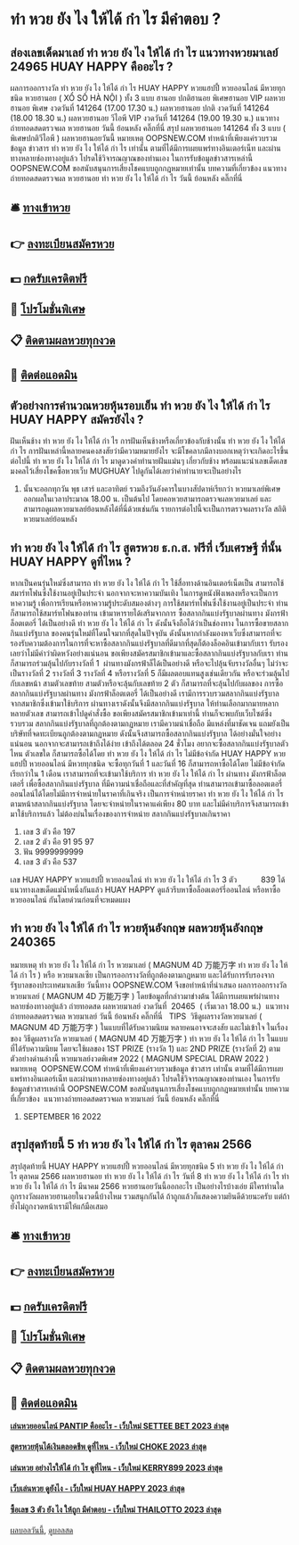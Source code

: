# ทํา หวย ยัง ไง ให้ได้ กํา ไร มีคำตอบ ?
## ส่องเลขเด็ดมาเลย์ ทํา หวย ยัง ไง ให้ได้ กํา ไร แนวทางหวยมาเลย์ 24965 HUAY HAPPY คืออะไร ?
ผลการออกรางวัล ทํา หวย ยัง ไง ให้ได้ กํา ไร HUAY HAPPY หวยแฮปปี้ หวยออนไลน์ มีหวยทุกชนิด หวยฮานอย ( XỔ SỐ HÀ NỘI ) ทั้ง 3 แบบ ฮานอย ปกติฮานอย พิเศษฮานอย VIP
ผลหวยฮานอย พิเศษ งวดวันที่ 141264 (17.00 17.30 น.)
ผลหวยฮานอย ปกติ งวดวันที่ 141264 (18.00 18.30 น.)
ผลหวยฮานอย วีไอพี VIP งวดวันที่ 141264 (19.00 19.30 น.)
 แนวทางถ่ายทอดสดตรวจผล หวยฮานอย วันนี้ ย้อนหลัง คลิ๊กที่นี่ 
สรุป ผลหวยฮานอย 141264 ทั้ง 3 แบบ ( พิเศษปกติวีไอพี ) ผลหวยฮานอยวันนี้
หมายเหตุ OOPSNEW.COM ทำหน้าที่เพียงแค่รวบรวมข้อมูล ข่าวสาร ทํา หวย ยัง ไง ให้ได้ กํา ไร เท่านั้น ตามที่ได้มีการเผยแพร่ทางอินเตอร์เน็ท และผ่านทางหลายช่องทางอยู่แล้ว โปรดใช้วิจารณญาณของท่านเอง ในการรับข้อมูลข่าวสารเหล่านี้ OOPSNEW.COM ขอสนับสนุนการเสี่ยงโชคแบบถูกกฎหมายเท่านั้น
บทความที่เกี่ยวข้อง
แนวทางถ่ายทอดสดตรวจผล หวยฮานอย ทํา หวย ยัง ไง ให้ได้ กํา ไร วันนี้ ย้อนหลัง คลิ๊กที่นี่

## 🛎 [ทางเข้าหวย](https://bit.ly/3BG5bNw)
## 👉 [ลงทะเบียนสมัครหวย](https://bit.ly/3BG5bNw)
## 💵 [กดรับเครดิตฟรี](https://bit.ly/3C3mvgS)
## 👑 [โปรโมชั่นพิเศษ](https://bit.ly/3C3mvgS)
## 📋 [ติดตามผลหวยทุกงวด](https://bit.ly/3C3mvgS)
## 📱 [ติดต่อแอดมิน](https://bit.ly/3C3mvgS)

## ตัวอย่างการคำนวณหวยหุ้นรอบเย็น ทํา หวย ยัง ไง ให้ได้ กํา ไร HUAY HAPPY สมัครยังไง ?
ฝันเห็นช้าง ทํา หวย ยัง ไง ให้ได้ กํา ไร การฝันเห็นช้างหรือเกี่ยวข้องกับช้างนั้น ทํา หวย ยัง ไง ให้ได้ กํา ไร การฝันเหล่านี้หลายคนคงสงสัยว่ามีความหมายยังไร จะมีโชคลาภมีลางบอกเหตุว่าจะเกิดอะไรขึ้นต่อไปนี้ ทํา หวย ยัง ไง ให้ได้ กํา ไร มาดูดวงคำทำนายฝันแม่นๆ เกี่ยวกับช้าง พร้อมแนะนำเลขเด็ดเลขมงคลไว้เสี่ยงโชคซื้อหวยเว็บ MUGHUAY ไปดูกันได้เลยว่าคำทำนายจะเป็นอย่างไร
1. นั้นจะออกทุกวัน พุธ เสาร์ และอาทิตย์ รวมถึงวันอังคารในบางสัปดาห์เรียกว่า หวยมาเลย์พิเศษ ออกผลในเวลาประมาณ 18.00 น. เป็นต้นไป โดยคอหวยสามารถตรวจผลหวยมาเลย์ และสามารถดูผลหวยมาเลย์ย้อนหลังได้ที่นี่ด้วยเช่นกัน รายการต่อไปนี้จะเป็นการตรวจผลรางวัล สถิติหวยมาเลย์ย้อนหลัง

## ทํา หวย ยัง ไง ให้ได้ กํา ไร สูตรหวย ธ.ก.ส. ฟรีที่ เว็บเศรษฐี ที่นั้น HUAY HAPPY ดูที่ไหน ?
หากเป็นคนรุ่นใหม่ซึ่งสามารถ ทํา หวย ยัง ไง ให้ได้ กํา ไร ใช้สื่อทางด้านอินเตอร์เน็ตเป็น สามารถใช้สมาร์ทโฟนซึ่งใช้งานอยู่เป็นประจำ นอกจากจะหาความบันเทิง ในการดูหนังฟังเพลงหรือจะเป็นการหาความรู้ เพื่อการเรียนหรือหาความรู้ประดับสมองต่างๆ การใช้สมาร์ทโฟนซึ่งใช้งานอยู่เป็นประจำ ท่านก็สามารถใช้สมาร์ทโฟนของท่าน เข้ามาหารายได้เสริมจากการ ซื้อสลากกินแบ่งรัฐบาลผ่านทาง มังกรฟ้าล็อตเตอรี่ ได้เป็นอย่างดี ทํา หวย ยัง ไง ให้ได้ กํา ไร ดังนั้นจึงถือได้ว่าเป็นช่องทาง ในการซื้อขายสลากกินแบ่งรัฐบาล ของคนรุ่นใหม่ที่โดนใจมากที่สุดในปัจจุบัน
ดังนั้นหากกำลังมองหาเว็บซึ่งสามารถที่จะ รองรับความต้องการในการที่จะหาซื้อสลากกินแบ่งรัฐบาลที่ดีมากที่สุดก็ต้องล็อคอินเข้ามากับเรา รับรองเลยว่าไม่มีคำว่าผิดหวังอย่างแน่นอน
ขอเพียงสมัครสมาชิกเข้ามาและซื้อสลากกินแบ่งรัฐบาลกับเรา ท่านก็สามารถร่วมลุ้นไปกับรางวัลที่ 1  ผ่านทางมังกรฟ้าล็ได้เป็นอย่างดี หรือจะไปลุ้นจับรางวัลอื่นๆ ไม่ว่าจะเป็นรางวัลที่ 2 รางวัลที่ 3 รางวัลที่ 4 หรือรางวัลที่ 5 ก็มีผลตอบแทนสูงเช่นเดียวกัน หรือจะร่วมลุ้นไปกับเลขหน้า สามตัวเลขท้าย สามตัวหรือจะลุ้นกับเลขท้าย 2 ตัว ก็สามารถที่จะลุ้นไปกับผลของ การซื้อสลากกินแบ่งรัฐบาลผ่านทาง มังกรฟ้าล็อตเตอรี่ ได้เป็นอย่างดี เรามีการรวบรวมสลากกินแบ่งรัฐบาล จากสมาชิกซึ่งเข้ามาใช้บริการ ผ่านทางเราดังนั้นจึงมีสลากกินแบ่งรัฐบาล ให้ท่านเลือกมากมายหลากหลายตัวเลข สามารถเข้าไปดูคำสั่งซื้อ ขอเพียงสมัครสมาชิกเข้ามาเท่านี้ ท่านก็จะพบกับเว็บไซต์ซึ่งรวบรวม สลากกินแบ่งรัฐบาลที่ถูกต้องตามกฏหมาย เรามีความน่าเชื่อถือ มีแหล่งที่มาชัดเจน แถมยังเป็นบริษัทที่จดทะเบียนถูกต้องตามกฏหมาย ดังนั้นจึงสามารถซื้อสลากกินแบ่งรัฐบาล ได้อย่างมั่นใจอย่างแน่นอน
นอกจากจะสามารถเข้าถึงได้ง่าย เข้าถึงได้ตลอด 24 ชั่วโมง อยากจะซื้อสลากกินแบ่งรัฐบาลตัวไหน ตัวเลขใด ก็สามารถซื้อได้โดย ทํา หวย ยัง ไง ให้ได้ กํา ไร ไม่มีข้อจำกัด HUAY HAPPY หวยแฮปปี้ หวยออนไลน์ มีหวยทุกชนิด จะซื้อทุกวันที่ 1 และวันที่ 16 ก็สามารถหาซื้อได้โดย ไม่มีข้อจำกัดเรียกว่าใน 1 เดือน เราสามารถที่จะเข้ามาใช้บริการ ทํา หวย ยัง ไง ให้ได้ กํา ไร ผ่านทาง มังกรฟ้าล็อตเตอรี่ เพื่อซื้อสลากกินแบ่งรัฐบาล ที่มีความน่าเชื่อถือและที่สำคัญที่สุด ท่านสามารถเข้ามาซื้อลอตเตอรี่ออนไลน์ได้โดยไม่มีการจำหน่ายในราคาที่เกินจริง เป็นการจำหน่ายราคา ทํา หวย ยัง ไง ให้ได้ กํา ไร ตามหน้าสลากกินแบ่งรัฐบาล โดยจะจำหน่ายในราคาแค่เพียง 80 บาท และไม่มีค่าบริการจึงสามารถเข้ามาใช้บริการแล้ว ไม่ต้องบ่นในเรื่องของการจำหน่าย สลากกินแบ่งรัฐบาลเกินราคา
1. เลข 3 ตัว คือ 197
2. เลข 2 ตัว คือ 91 95 97
3. ฟัน 9999999999
4. เลข 3 ตัว คือ 537

เลข HUAY HAPPY หวยแฮปปี้ หวยออนไลน์ ทํา หวย ยัง ไง ให้ได้ กํา ไร 3 ตัว           839
ได้แนวทางเลขเด็ดแม่น้ำหนึ่งกันแล้ว HUAY HAPPY ดูแล้วรีบหาซื้อล็อตเตอร์รี่ออนไลน์ หรือหาซื้อหวยออนไลน์ กันโดยด่วนก่อนที่จะหมดแผง

## ทํา หวย ยัง ไง ให้ได้ กํา ไร หวยหุ้นอังกฤษ ผลหวยหุ้นอังกฤษ 240365
หมายเหตุ ทํา หวย ยัง ไง ให้ได้ กํา ไร หวยมาเลย์ ( MAGNUM 4D 万能万字 ทํา หวย ยัง ไง ให้ได้ กํา ไร ) หรือ หวยมาเลเซีย เป็นการออกรางวัลที่ถูกต้องตามกฎหมาย และได้รับการรับรองจากรัฐบาลของประเทศมาเลเชีย
วันนี้ทาง OOPSNEW.COM จึงขอทำหน้าที่นำเสนอ ผลการออกรางวัล หวยมาเลย์ ( MAGNUM 4D 万能万字 ) โดยข้อมูลที่กล่าวมาข่างต้น ได้มีการเผยแพร่ผ่านทางหลายช่องทางอยู่แล้ว
ถ่ายทอดสด ผลหวยมาเลย์ งวดวันที่  20465  ( เริ่มเวลา 18.00 น.)
 แนวทางถ่ายทอดสดตรวจผล หวยมาเลย์ วันนี้ ย้อนหลัง คลิ๊กที่นี่  
TIPS  วิธีดูผลรางวัลหวยมาเลย์ ( MAGNUM 4D 万能万字 ) ในแบบที่ได้รับความนิยม
หลายคนอาจจะสงสัย และไม่เข้าใจ ในเรื่องของ วิธีดูผลรางวัล หวยมาเลย์ ( MAGNUM 4D 万能万字 ) ทํา หวย ยัง ไง ให้ได้ กํา ไร ในแบบที่ได้รับความนิยม โดยจะใช้ผลของ 1ST PRIZE (รางวัล 1) และ 2ND PRIZE (รางวัลที่ 2) ตามตัวอย่างด่านล่างนี้
หวยมาเลย์งวดพิเศษ 2022 ( MAGNUM SPECIAL DRAW 2022 )
หมายเหตุ  OOPSNEW.COM ทำหน้าที่เพียงแค่รวบรวมข้อมูล ข่าวสาร เท่านั้น ตามที่ได้มีการเผยแพร่ทางอินเตอร์เน็ท และผ่านทางหลายช่องทางอยู่แล้ว โปรดใช้วิจารณญาณของท่านเอง ในการรับข้อมูลข่าวสารเหล่านี้ OOPSNEW.COM ขอสนับสนุนการเสี่ยงโชคแบบถูกกฎหมายเท่านั้น
บทความที่เกี่ยวข้อง
 แนวทางถ่ายทอดสดตรวจผล หวยมาเลย์ วันนี้ ย้อนหลัง คลิ๊กที่นี่  
1. SEPTEMBER 16 2022

## สรุปสุดท้ายนี้ 5 ทํา หวย ยัง ไง ให้ได้ กํา ไร ตุลาคม 2566
สรุปสุดท้ายนี้ HUAY HAPPY หวยแฮปปี้ หวยออนไลน์ มีหวยทุกชนิด 5 ทํา หวย ยัง ไง ให้ได้ กํา ไร ตุลาคม 2566 ผลหวยฮานอย ทํา หวย ยัง ไง ให้ได้ กํา ไร วันที่ 8 ทํา หวย ยัง ไง ให้ได้ กํา ไร ทํา หวย ยัง ไง ให้ได้ กํา ไร มีนาคม 2566 หวยฮานอยวันนี้ออกอะไร
เป็นอย่างไรบ้างเอ่ย มีใครท่านใดถูกรางวัลผลหวยฮานอยในงวดนี้บ้างไหม รวมสนุกกันได้ ถ้าถูกแล้วก็แสดงความยินดีด้วยนะครับ แต่ถ้ายังไม่ถูกงวดหน้าเรามีให้แก้มือเสมอ

## 🛎 [ทางเข้าหวย](https://bit.ly/3BG5bNw)
## 👉 [ลงทะเบียนสมัครหวย](https://bit.ly/3BG5bNw)
## 💵 [กดรับเครดิตฟรี](https://bit.ly/3C3mvgS)
## 👑 [โปรโมชั่นพิเศษ](https://bit.ly/3C3mvgS)
## 📋 [ติดตามผลหวยทุกงวด](https://bit.ly/3C3mvgS)
## 📱 [ติดต่อแอดมิน](https://bit.ly/3C3mvgS)

#### [เล่นหวยออนไลน์ PANTIP คืออะไร - เว็บใหม่ SETTEE BET 2023 ล่าสุด](https://atom.io/themes/เล่นหวยออนไลน์%20pantip%20คืออะไร%20-%20เว็บใหม่%20settee%20bet%202023%20ล่าสุด)
#### [สูตรหวยหุ้นได้เงินตลอดชีพ ดูที่ไหน - เว็บใหม่ CHOKE 2023 ล่าสุด](https://atom.io/themes/สูตรหวยหุ้นได้เงินตลอดชีพ%20ดูที่ไหน%20-%20เว็บใหม่%20choke%202023%20ล่าสุด)
#### [เล่นหวย อย่างไรให้ได้ กํา ไร ดูที่ไหน - เว็บใหม่ KERRY899 2023 ล่าสุด](https://atom.io/themes/เล่นหวย%20อย่างไรให้ได้%20กํา%20ไร%20ดูที่ไหน%20-%20เว็บใหม่%20kerry899%202023%20ล่าสุด)
#### [เว็บเล่นหวย ดูยังไง - เว็บใหม่ HUAY HAPPY 2023 ล่าสุด](https://atom.io/themes/เว็บเล่นหวย%20ดูยังไง%20-%20เว็บใหม่%20huay%20happy%202023%20ล่าสุด)
#### [ซื้อเลข 3 ตัว ยัง ไง ให้ถูก มีคำตอบ - เว็บใหม่ THAILOTTO 2023 ล่าสุด](https://atom.io/themes/ซื้อเลข%203%20ตัว%20ยัง%20ไง%20ให้ถูก%20มีคำตอบ%20-%20เว็บใหม่%20thailotto%202023%20ล่าสุด)

[ผลบอลวันนี้](https://siamsport.tv "ผลบอลวันนี้"), [ดูบอลสด](https://siamsport.tv/ดูบอลสด "ดูบอลสด")